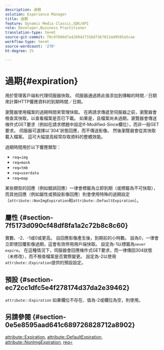 ```yaml
---
description: 過期
solution: Experience Manager
title: 過期
feature: Dynamic Media Classic,SDK/API
role: Developer,Business Practitioner
translation-type: tm+mt
source-git-commit: f6c97606d7a4209427316d7367013ad9585a5cae
workflow-type: tm+mt
source-wordcount: '270'
ht-degree: 2%

---
```



# 過期{#expiration}

用於管理客戶端和代理伺服器快取。 伺服器通過將此值添加到傳輸的時間／日期來計算HTTP響應資料的到期時間／日期。

瀏覽器使用檔案的過期時間來管理快取。 在將請求傳遞至伺服器之前，瀏覽器會檢查其快取，以查看檔案是否已下載。 如果是，且檔案尚未過期，瀏覽器會傳送條件式GET要求（例如在請求標題中設定If-Modified-Since欄位），而非一般GET要求。 伺服器可選擇以&#39;304&#39;狀態回應，而不傳送影像。 然後瀏覽器會從其快取載入檔案。 這可大幅提高經常存取資料的整體效能。

過期時間用於以下響應類型：

* `req=img`
* `req=mask`
* `req=tmb`
* `req=userdata`
* `req=map`

某些類型的回應（例如錯誤回應）一律會標籤為立即到期（或標籤為不可快取），而其他回應（例如屬性或預設影像回應）則會使用特殊的過期設定（`attribute::NonImgExpiration`和`attribute::DefaultExpiration`）。

## 屬性 {#section-7f5173d090cf48df8fa1a2c72b8c8c60}

實數、-2、-1或0或更高。 自回應影像產生後，到期前的小時數。 設為0，一律會立即使回覆影像過期，這會有效停用用戶端快取。 設定為-1以標籤為&#x200B;*`never expire`*。 在這種情況下，伺服器會回應條件式GET要求，而一律傳回304狀態（未修改），而不檢查檔案是否實際變更。 設定為-2以使用`attribute::Expiration`提供的預設設定。

## 預設 {#section-ec72cc1dfc5e4f278174d37da2e39462}

`attribute::Expiration` 如果欄位不存在、值為-2或欄位為空，則使用。

## 另請參閱 {#section-0e5e8595aad641c689726828712a8902}

[attribute::Expiration](../../../../../../is-api/image-catalog/image-serving-api-ref/c-image-catalog-reference/c-attributes-reference/r-expiration.md#reference-a0bf4686425d4e00b8014c4950fb62b7),  [attribute::DefaultExpiration](../../../../../../is-api/image-catalog/image-serving-api-ref/c-image-catalog-reference/c-attributes-reference/r-defaultexpiration.md#reference-0526166fab654fceb243b75d1ea4f0cf),  [attribute::NonImgExpiration](../../../../../../is-api/image-catalog/image-serving-api-ref/c-image-catalog-reference/c-attributes-reference/r-nonimgexpiration.md#reference-a8066cd0d24b4ea98100ade4821f1f9d),  [req=](../../../../../../is-api/http-ref/image-serving-api-ref/c-http-protocol-reference/c-command-reference/r-req/r-req.md#reference-907cdb4a97034db7ad94695f25552e76)

